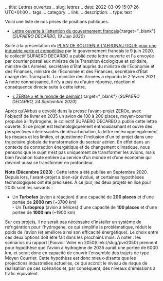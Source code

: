 .. title: Lettres ouvertes
.. slug: lettres
.. date: 2022-03-09 15:07:26 UTC+01:00
.. tags: 
.. category: 
.. link: 
.. description: 
.. type: text

Voici une liste de nos prises de positions publiques.

- [Lettre ouverte à l’attention du gouvernement francais](https://drive.google.com/file/d/144PwEGdya0rvpkUNEb1qsz2UqGmSX6u5/view?usp=sharing){:target="_blank"} (*SUPAERO DECARBO, 19 Juin 2020*)

<span class="ad_preview">Suite à la présentation du <a href=https://www.economie.gouv.fr/plan-soutien-aeronautique target=_blank>PLAN DE SOUTIEN A L'AERONAUTIQUE pour une industrie verte et compétitive</a> par le gouvernement francais le 9 juin 2020, le collectif SUPAERO DECARBO a publié cette lettre ouverte et l'a envoyée par courrier postal aux ministre de la Transition écologique et solidaire, ministre des Armées, secrétaire d’État auprès du ministre de l’Économie et des Finances, ministre de l’Économie et des Finances, secrétaire d’État chargé des Transports. La ministre des Armées a répondu le 2 février 2021. A notre connaissance, il n'y a pas eu d'autre réponse, réaction ni conséquence directe suite à cette lettre.</span>

- [« ZEROe » et le monde de demain](https://drive.google.com/file/d/1qoj9pjNNbgSKD6Em3dwnEOHwLFjKj5zN/view?usp=sharing){:target="_blank"} (*SUPAERO DECARBO, 24 Septembre 2020*)

<span class="ad_preview">Après qu'Airbus a dévoilé dans la presse l’avant-projet <a href=https://www.airbus.com/en/innovation/low-carbon-aviation/hydrogen/zeroe target=_blank>ZEROe</a>, avec l'objectif de livrer en 2035 un avion de 100 à 200 places, moyen-courrier propulsé à l'hydrogène, le collectif SUPAERO DECARBO a publié cette lettre ouverte. Si ce projet est technologiquement enthousiasmant et ouvre des perspectives interessantes de décarbonation, la lettre en évoque également les risques et les limites, et questionne l'inclusion d'un tel projet dans une trajectoire globale de transformation du secteur aérien. En effet dans un contexte de contraction énergétique et de changement climatique, nous pensons que le sujet n’est pas uniquement de transformer les avions, mais bien l’aviation toute entière au service d’un monde et d’une économie qui devront aussi se transformer en profondeur.</span>  

<span class="ad_preview"><b>Note (Décembre 2023)</b> : Cette lettre a été publiée en Septembre 2020. Depuis lors, l'avant-projet a bien-sûr évolué, et certaines hypothèses technologiques ont été précisées. À ce jour, les deux projets en lice pour 2035 sont les suivants :
<span style="margin-left:20px;display: block;line-height:1.5em">
- Un <b>Turbofan</b> (avion à réaction) d'une capacité de <b>200 places</b> et d'une portée de <b>2000 nm</b> (~3700 km)
<br>- Un <b>Turboprop</b> (avion à hélices) d'une capacité de <b>100 places</b> et d'une portée de <b>1000 nm</b> (~1900 km)
</span>
Sur ces projets, il ne serait pas nécessaire d'installer un système de réfrigération pour l'hydrogène, ce qui simplifie la problématique, réduit le poids de l'avion (et améliore ainsi son efficacité énergétique). Le choix entre ces deux options doit être fait dans les prochains mois. À noter : les scénarios du rapport [Pouvoir Voler en 2050](link://slug/pve2050) prennent pour hypothèse que l'avion à hydrogène de 2035 aurait une portée de 6000 km, et serait donc en capacité de couvrir l'ensemble des trajets de type Moyen Courrier. Cette hypothèse est donc mieux-disante que les projections industrielles actuelles, ce qui accroît le niveau de risque de réalisation de ces scénarios et, par conséquent, des niveaux d'émissions à trafic équivalent.
</span>